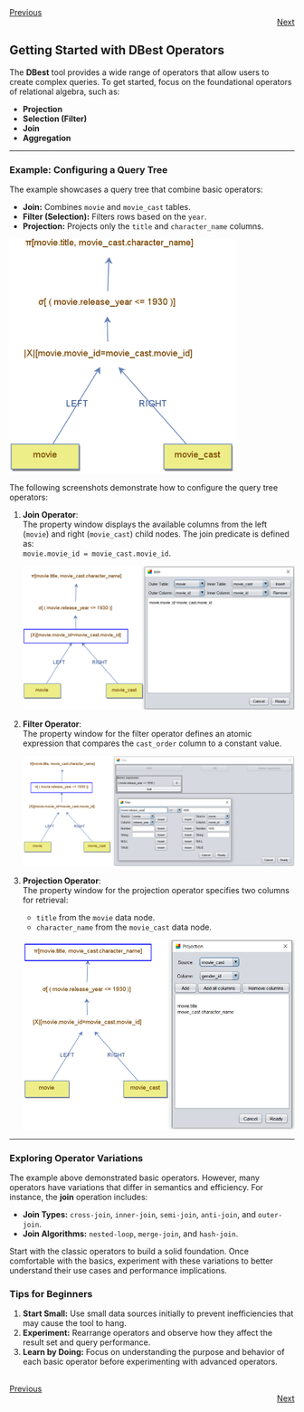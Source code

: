 <div align="left">
    <a href="./05 - creating-query-tree.md">Previous</a>
</div>
<div align="right">
  <a href="./07 - running-queries.md">Next</a>
</div>

## Getting Started with DBest Operators

The **DBest** tool provides a wide range of operators that allow users to create complex queries. To get started, focus on the foundational operators of relational algebra, such as:  
- **Projection**  
- **Selection (Filter)**  
- **Join**  
- **Aggregation**  

---

### Example: Configuring a Query Tree

The example showcases a query tree that combine basic operators:  
- **Join:** Combines `movie` and `movie_cast` tables.  
- **Filter (Selection):** Filters rows based on the `year`.  
- **Projection:** Projects only the `title` and `character_name` columns.  

<img src="assets/images/basic-query-tree.png" alt="Basic Query Tree" width="400"/>


The following screenshots demonstrate how to configure the query tree operators:

1. **Join Operator**:  
   The property window displays the available columns from the left (`movie`) and right (`movie_cast`) child nodes. The join predicate is defined as:  
   `movie.movie_id = movie_cast.movie_id`.

   ![Join Operator Properties](assets/images/join-properties.png)

2. **Filter Operator**:  
   The property window for the filter operator defines an atomic expression that compares the `cast_order` column to a constant value.

   ![Filter Operator Properties](assets/images/filter-properties_.png)

3. **Projection Operator**:  
   The property window for the projection operator specifies two columns for retrieval:  
   - `title` from the `movie` data node.  
   - `character_name` from the `movie_cast` data node.

   ![Projection Operator Properties](assets/images/projection-properties_.png)

---






### Exploring Operator Variations

The example above demonstrated basic operators. However, many operators have variations that differ in semantics and efficiency. For instance, the **join** operation includes:  
- **Join Types:** `cross-join`, `inner-join`, `semi-join`, `anti-join`, and `outer-join`.  
- **Join Algorithms:** `nested-loop`, `merge-join`, and `hash-join`.  

Start with the classic operators to build a solid foundation. Once comfortable with the basics, experiment with these variations to better understand their use cases and performance implications.



### Tips for Beginners

1. **Start Small:** Use small data sources initially to prevent inefficiencies that may cause the tool to hang.  
2. **Experiment:** Rearrange operators and observe how they affect the result set and query performance.  
3. **Learn by Doing:** Focus on understanding the purpose and behavior of each basic operator before experimenting with advanced operators.

<br>

<div align="left">
    <a href="./05 - creating-query-tree.md">Previous</a>
</div>
<div align="right">
  <a href="./07 - running-queries.md">Next</a>
</div>
